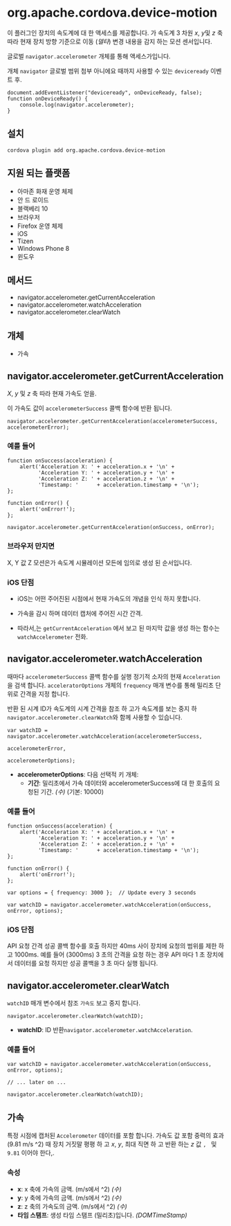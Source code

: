 <!---
    Licensed to the Apache Software Foundation (ASF) under one
    or more contributor license agreements.  See the NOTICE file
    distributed with this work for additional information
    regarding copyright ownership.  The ASF licenses this file
    to you under the Apache License, Version 2.0 (the
    "License"); you may not use this file except in compliance
    with the License.  You may obtain a copy of the License at

      http://www.apache.org/licenses/LICENSE-2.0

    Unless required by applicable law or agreed to in writing,
    software distributed under the License is distributed on an
    "AS IS" BASIS, WITHOUT WARRANTIES OR CONDITIONS OF ANY
    KIND, either express or implied.  See the License for the
    specific language governing permissions and limitations
    under the License.
-->

# org.apache.cordova.device-motion

이 플러그인 장치의 속도계에 대 한 액세스를 제공합니다. 가 속도계 3 차원 *x*, *y*및 *z* 축 따라 현재 장치 방향 기준으로 이동 (*델타*) 변경 내용을 감지 하는 모션 센서입니다.

글로벌 `navigator.accelerometer` 개체를 통해 액세스가입니다.

개체 `navigator` 글로벌 범위 첨부 아니에요 때까지 사용할 수 있는 `deviceready` 이벤트 후.

    document.addEventListener("deviceready", onDeviceReady, false);
    function onDeviceReady() {
        console.log(navigator.accelerometer);
    }
    

## 설치

    cordova plugin add org.apache.cordova.device-motion
    

## 지원 되는 플랫폼

*   아마존 화재 운영 체제
*   안 드 로이드
*   블랙베리 10
*   브라우저
*   Firefox 운영 체제
*   iOS
*   Tizen
*   Windows Phone 8
*   윈도우

## 메서드

*   navigator.accelerometer.getCurrentAcceleration
*   navigator.accelerometer.watchAcceleration
*   navigator.accelerometer.clearWatch

## 개체

*   가속

## navigator.accelerometer.getCurrentAcceleration

*X*, *y* 및 *z* 축 따라 현재 가속도 얻을.

이 가속도 값이 `accelerometerSuccess` 콜백 함수에 반환 됩니다.

    navigator.accelerometer.getCurrentAcceleration(accelerometerSuccess, accelerometerError);
    

### 예를 들어

    function onSuccess(acceleration) {
        alert('Acceleration X: ' + acceleration.x + '\n' +
              'Acceleration Y: ' + acceleration.y + '\n' +
              'Acceleration Z: ' + acceleration.z + '\n' +
              'Timestamp: '      + acceleration.timestamp + '\n');
    };
    
    function onError() {
        alert('onError!');
    };
    
    navigator.accelerometer.getCurrentAcceleration(onSuccess, onError);
    

### 브라우저 만지면

X, Y 값 Z 모션은가 속도계 시뮬레이션 모든에 임의로 생성 된 순서입니다.

### iOS 단점

*   iOS는 어떤 주어진된 시점에서 현재 가속도의 개념을 인식 하지 못합니다.

*   가속을 감시 하며 데이터 캡처에 주어진 시간 간격.

*   따라서,는 `getCurrentAcceleration` 에서 보고 된 마지막 값을 생성 하는 함수는 `watchAccelerometer` 전화.

## navigator.accelerometer.watchAcceleration

때마다 `accelerometerSuccess` 콜백 함수를 실행 정기적 소자의 현재 `Acceleration`을 검색 합니다. `acceleratorOptions` 개체의 `frequency` 매개 변수를 통해 밀리초 단위로 간격을 지정 합니다.

반환 된 시계 ID가 속도계의 시계 간격을 참조 하 고가 속도계를 보는 중지 하 `navigator.accelerometer.clearWatch`와 함께 사용할 수 있습니다.

    var watchID = navigator.accelerometer.watchAcceleration(accelerometerSuccess,
                                                           accelerometerError,
                                                           accelerometerOptions);
    

*   **accelerometerOptions**: 다음 선택적 키 개체: 
    *   **기간**: 밀리초에서 가속 데이터와 accelerometerSuccess에 대 한 호출의 요청된 기간. *(수)* (기본: 10000)

### 예를 들어

    function onSuccess(acceleration) {
        alert('Acceleration X: ' + acceleration.x + '\n' +
              'Acceleration Y: ' + acceleration.y + '\n' +
              'Acceleration Z: ' + acceleration.z + '\n' +
              'Timestamp: '      + acceleration.timestamp + '\n');
    };
    
    function onError() {
        alert('onError!');
    };
    
    var options = { frequency: 3000 };  // Update every 3 seconds
    
    var watchID = navigator.accelerometer.watchAcceleration(onSuccess, onError, options);
    

### iOS 단점

API 요청 간격 성공 콜백 함수를 호출 하지만 40ms 사이 장치에 요청의 범위를 제한 하 고 1000ms. 예를 들어 (3000ms) 3 초의 간격을 요청 하는 경우 API 마다 1 초 장치에서 데이터를 요청 하지만 성공 콜백을 3 초 마다 실행 됩니다.

## navigator.accelerometer.clearWatch

`watchID` 매개 변수에서 참조 `가속도` 보고 중지 합니다.

    navigator.accelerometer.clearWatch(watchID);
    

*   **watchID**: ID 반환`navigator.accelerometer.watchAcceleration`.

### 예를 들어

    var watchID = navigator.accelerometer.watchAcceleration(onSuccess, onError, options);
    
    // ... later on ...
    
    navigator.accelerometer.clearWatch(watchID);
    

## 가속

특정 시점에 캡처된 `Accelerometer` 데이터를 포함 합니다. 가속도 값 포함 중력의 효과 (9.81 m/s ^2) 때 장치 거짓말 평평 하 고 *x*, *y*, 최대 직면 하 고 반환 하는 *z* 값 ``, `` 및 `9.81` 이어야 한다,.

### 속성

*   **x**: x 축에 가속의 금액. (m/s에서 ^2) *(수)*
*   **y**: y 축에 가속의 금액. (m/s에서 ^2) *(수)*
*   **z**: z 축의 가속도의 금액. (m/s에서 ^2) *(수)*
*   **타임 스탬프**: 생성 타임 스탬프 (밀리초)입니다. *(DOMTimeStamp)*
